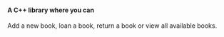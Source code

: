 #### A C++ library where you can
Add a new book, loan a book, return a book or view all available books. 
